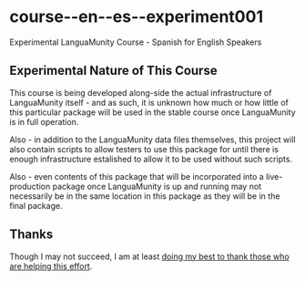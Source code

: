 # course--en--es--experiment001
Experimental LanguaMunity Course - Spanish for English Speakers

## Experimental Nature of This Course
This course is being developed along-side the actual infrastructure of
LanguaMunity itself - and as such, it is unknown how much or how little
of this particular package will be used in the stable course once
LanguaMunity is in full operation.

Also - in addition to the LanguaMunity data files themselves, this
project will also contain scripts to allow testers to use this
package for until there is enough infrastructure estalished to
allow it to be used without such scripts.

Also - even contents of this package that will be incorporated into
a live-production package once LanguaMunity is up and running may
not necessarily be in the same location in this package as they
will be in the final package.

## Thanks
Though I may not succeed, I am at least
[doing my best to thank those who are helping this effort](docs/thanks.md).
